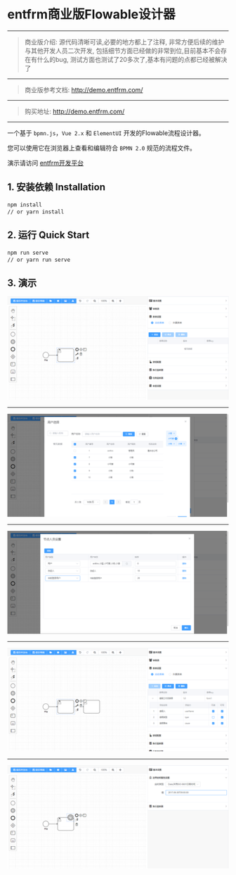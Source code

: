 # entfrm商业版Flowable设计器

---
> 商业版介绍:
> 源代码清晰可读,必要的地方都上了注释,
> 非常方便后续的维护与其他开发人员二次开发,
> 包括细节方面已经做的非常到位,目前基本不会存在有什么的bug,
> 测试方面也测试了20多次了,基本有问题的点都已经被解决了
---
> 商业版参考文档: http://demo.entfrm.com/
---
> 购买地址: http://demo.entfrm.com/
---


一个基于 `bpmn.js`，`Vue 2.x` 和 `ElementUI` 开发的Flowable流程设计器。

您可以使用它在浏览器上查看和编辑符合 `BPMN 2.0` 规范的流程文件。

演示请访问 [entfrm开发平台](http://demo.entfrm.com/)


## 1. 安装依赖 Installation

```shell
npm install
// or yarn install
```

## 2. 运行 Quick Start

```shell
npm run serve
// or yarn run serve
```

## 3. 演示

![img.png](public/image/sample1.png)
<hr/>

![img.png](public/image/sample2.png)
<hr/>

![img.png](public/image/sample3.png)
<hr/>

![img.png](public/image/sample4.png)
<hr/>

![img.png](public/image/sample5.png)
